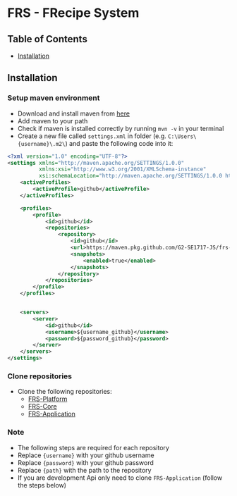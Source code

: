 # FRS - FRecipe System

## Table of Contents
- [Installation](#installation)

## Installation

### Setup maven environment 
- Download and install maven from [here](https://maven.apache.org/download.cgi)
- Add maven to your path
- Check if maven is installed correctly by running `mvn -v` in your terminal
- Create a new file called `settings.xml` in folder (e.g. `C:\Users\{username}\.m2\`) and paste the following code into it:
```xml
<?xml version="1.0" encoding="UTF-8"?>
<settings xmlns="http://maven.apache.org/SETTINGS/1.0.0"
          xmlns:xsi="http://www.w3.org/2001/XMLSchema-instance"
          xsi:schemaLocation="http://maven.apache.org/SETTINGS/1.0.0 http://maven.apache.org/xsd/settings-1.0.0.xsd">
    <activeProfiles>
        <activeProfile>github</activeProfile>
    </activeProfiles>

    <profiles>
        <profile>
            <id>github</id>
            <repositories>
                <repository>
                    <id>github</id>
                    <url>https://maven.pkg.github.com/G2-SE1717-JS/frs-platform</url>
                    <snapshots>
                        <enabled>true</enabled>
                    </snapshots>
                </repository>
            </repositories>
        </profile>
    </profiles>


    <servers>
        <server>
            <id>github</id>
            <username>${username_github}</username>
            <password>${password_github}</password>
        </server>
    </servers>
</settings>
```

### Clone repositories

- Clone the following repositories:
  - [FRS-Platform](https://github.com/G2-SE1717-JS/frs-platform)
  - [FRS-Core](https://github.com/G2-SE1717-JS/frs-core)
  - [FRS-Application](https://github.com/G2-SE1717-JS/frs-application)

### Note
- The following steps are required for each repository
- Replace `{username}` with your github username
- Replace `{password}` with your github password
- Replace `{path}` with the path to the repository
- If you are development Api only need to clone `FRS-Application` (follow the steps below)
